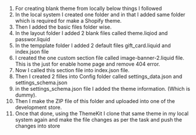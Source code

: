 1. For creating blank theme from locally below things I followed
2. In the local system I created one folder and in that I added same folder which is required for make a Shopify theme. 
3. Then I added the basic files folder wise. 
4. In the layout folder I added 2 blank files called theme.liqiod and passwor.liquid
5. In the tempplate folder I added 2 default files gift_card.liquid and index.json file 
6. I created the one custom section file called image-banner-2.liquid file. This is the just for enable home page and remove 404 error. 
7. Now I called this section file into index.json file.
8. Then I created 2 filles into Config folder called settings_data.json and settings_schema.json 
9. in the settings_schema.json file I added the theme information. (Which is dummy).
10. Then I make the ZIP file of this folder and uploaded into one of the development store. 
11. Once that done, using the ThemeKit I clone that same theme in my local system again and make the file changes as per the task and push the changes into store 